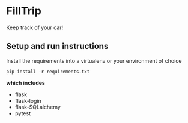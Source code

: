 # FillTrip
Keep track of your car!

## Setup and run instructions

Install the requirements into a virtualenv or your environment of choice
```
pip install -r requirements.txt
```

**which includes**

- flask
- flask-login
- flask-SQLalchemy
- pytest
